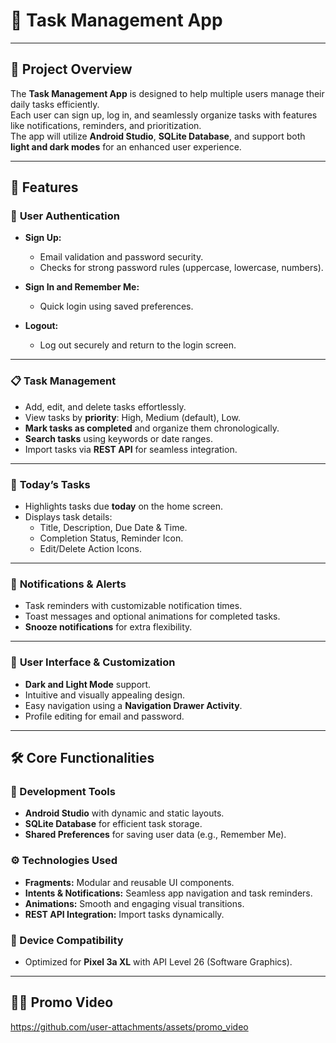 # 📝 **Task Management App**  

---

## 🌟 **Project Overview**  
The **Task Management App** is designed to help multiple users manage their daily tasks efficiently.  
Each user can sign up, log in, and seamlessly organize tasks with features like notifications, reminders, and prioritization.  
The app will utilize **Android Studio**, **SQLite Database**, and support both **light and dark modes** for an enhanced user experience.

---

## 🚀 **Features**  

### 🔐 **User Authentication**  
- **Sign Up:**  
  - Email validation and password security.  
  - Checks for strong password rules (uppercase, lowercase, numbers).  

- **Sign In and Remember Me:**  
  - Quick login using saved preferences.  

- **Logout:**  
  - Log out securely and return to the login screen.  

---

### 📋 **Task Management**  
- Add, edit, and delete tasks effortlessly.  
- View tasks by **priority**: High, Medium (default), Low.  
- **Mark tasks as completed** and organize them chronologically.  
- **Search tasks** using keywords or date ranges.  
- Import tasks via **REST API** for seamless integration.  

---

### 📅 **Today’s Tasks**  
- Highlights tasks due **today** on the home screen.  
- Displays task details:  
  - Title, Description, Due Date & Time.  
  - Completion Status, Reminder Icon.  
  - Edit/Delete Action Icons.  

---

### 🎉 **Notifications & Alerts**  
- Task reminders with customizable notification times.  
- Toast messages and optional animations for completed tasks.  
- **Snooze notifications** for extra flexibility.

---

### 🎨 **User Interface & Customization**  
- **Dark and Light Mode** support.  
- Intuitive and visually appealing design.  
- Easy navigation using a **Navigation Drawer Activity**.  
- Profile editing for email and password.  

---

## 🛠️ **Core Functionalities**  

### **🧰 Development Tools**  
- **Android Studio** with dynamic and static layouts.  
- **SQLite Database** for efficient task storage.  
- **Shared Preferences** for saving user data (e.g., Remember Me).  

### **⚙️ Technologies Used**  
- **Fragments:** Modular and reusable UI components.  
- **Intents & Notifications:** Seamless app navigation and task reminders.  
- **Animations:** Smooth and engaging visual transitions.  
- **REST API Integration:** Import tasks dynamically.  

### **📱 Device Compatibility**  
- Optimized for **Pixel 3a XL** with API Level 26 (Software Graphics).  

---

## 🎥✨ Promo Video

https://github.com/user-attachments/assets/promo_video













